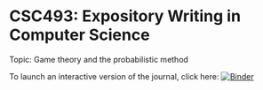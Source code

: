 # CSC493: Expository Writing in Computer Science

Topic: Game theory and the probabilistic method

To launch an interactive version of the journal, click here:  [![Binder](https://mybinder.org/badge_logo.svg)](https://mybinder.org/v2/gh/kaylan/csc493/master?filepath=journal.ipynb)